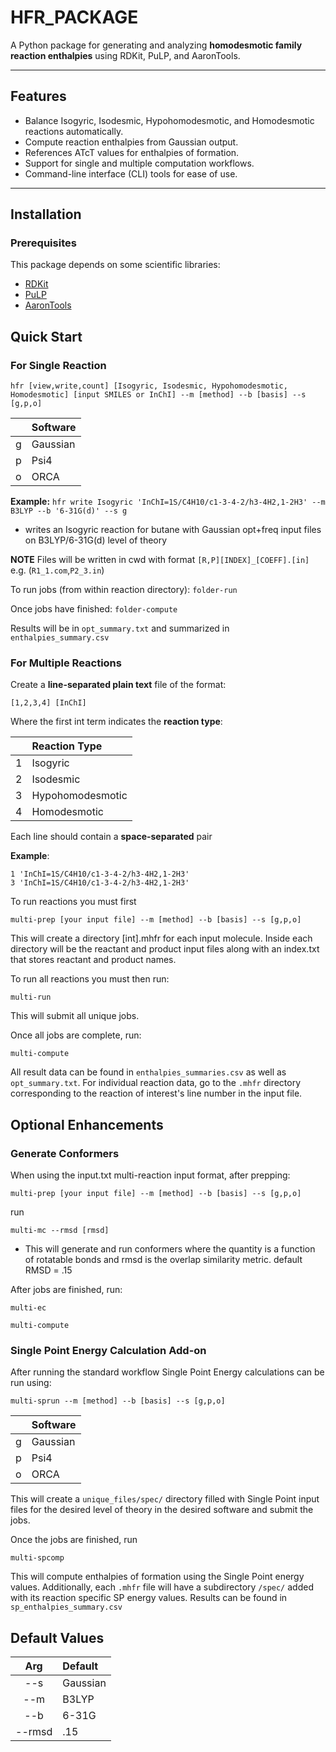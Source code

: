 # HFR_PACKAGE 

A Python package for generating and analyzing **homodesmotic family reaction enthalpies** using RDKit, PuLP, and AaronTools.

---

## Features

- Balance Isogyric, Isodesmic, Hypohomodesmotic, and Homodesmotic reactions automatically.
- Compute reaction enthalpies from Gaussian output.
- References ATcT values for enthalpies of formation.
- Support for single and multiple computation workflows.
- Command-line interface (CLI) tools for ease of use.

---

## Installation

### Prerequisites

This package depends on some scientific libraries:

- [RDKit](https://www.rdkit.org/docs/Install.html)  
- [PuLP](https://coin-or.github.io/pulp/)  
- [AaronTools](https://github.com/QChASM/AaronTools.py) 

## Quick Start

### For Single Reaction
`hfr [view,write,count] [Isogyric, Isodesmic, Hypohomodesmotic, Homodesmotic] [input SMILES or InChI] --m [method] --b [basis] --s [g,p,o]`

|      | Software   |
|:----:|:-----------|
| g    | Gaussian   |
| p    | Psi4       |
| o    | ORCA       |

  **Example:**
     `hfr write Isogyric 'InChI=1S/C4H10/c1-3-4-2/h3-4H2,1-2H3' --m B3LYP --b '6-31G(d)' --s g`

  - writes an Isogyric reaction for butane with Gaussian opt+freq input files on B3LYP/6-31G(d) level of theory
  
  **NOTE** Files will be written in cwd with format `[R,P][INDEX]_[COEFF].[in]` e.g. (`R1_1.com`,`P2_3.in`)

To run jobs (from within reaction directory):
 `folder-run`

Once jobs have finished:
 `folder-compute`

Results will be in `opt_summary.txt` and summarized in `enthalpies_summary.csv`

### For Multiple Reactions

Create a **line-separated plain text** file of the format:
 
 `[1,2,3,4] [InChI]`
    
 Where the first int term indicates the **reaction type**:

|      | Reaction Type          |
|:----:|:-----------------------|
| 1    | Isogyric               |
| 2    | Isodesmic              |
| 3    | Hypohomodesmotic       |
| 4    | Homodesmotic           |

Each line should contain a **space-separated** pair

**Example**:
```
1 'InChI=1S/C4H10/c1-3-4-2/h3-4H2,1-2H3'
3 'InChI=1S/C4H10/c1-3-4-2/h3-4H2,1-2H3'
```
To run reactions you must first

 `multi-prep [your input file] --m [method] --b [basis] --s [g,p,o] `

  This will create a directory [int].mhfr for each input molecule. Inside each directory will be the reactant and product input files along with an index.txt that stores reactant and product names. 

To run all reactions you must then run:

`multi-run`

This will submit all unique jobs.

Once all jobs are complete, run:

`multi-compute`

All result data can be found in `enthalpies_summaries.csv` as well as `opt_summary.txt`. For individual reaction data, go to the `.mhfr` directory corresponding to the reaction of interest's line number in the input file.

## Optional Enhancements

### Generate Conformers

When using the input.txt multi-reaction input format, after prepping: 

`multi-prep [your input file] --m [method] --b [basis] --s [g,p,o] `

run

`multi-mc --rmsd [rmsd]`

- This will generate and run conformers where the quantity is a function of rotatable bonds and rmsd is the overlap similarity metric. default RMSD = .15

After jobs are finished, run: 

`multi-ec`

`multi-compute`

### Single Point Energy Calculation Add-on

After running the standard workflow Single Point Energy calculations can be run using:

`multi-sprun --m [method] --b [basis] --s [g,p,o]`

|      | Software   |
|:----:|:-----------|
| g    | Gaussian   |
| p    | Psi4       |
| o    | ORCA       |

This will create a `unique_files/spec/` directory filled with Single Point input files for the desired level of theory in the desired software and submit the jobs.

Once the jobs are finished, run

`multi-spcomp`

This will compute enthalpies of formation using the Single Point energy values. Additionally, each `.mhfr` file will have a subdirectory `/spec/` added with its reaction specific SP energy values. Results can be found in `sp_enthalpies_summary.csv`


## Default Values

|   Arg   | Default   |
|:----:|:-----------|
| --s    | Gaussian   |
| --m    | B3LYP       |
| --b    | 6-31G      |
| --rmsd    | .15      |



  
